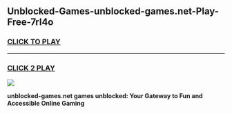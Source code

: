
## Unblocked-Games-unblocked-games.net-Play-Free-7rl4o
<h3>
<a href="https://premium76.site?title=unblocked-games.net&ref=10A">CLICK TO PLAY</a></h3>
<hr>

<h3>
<a href="https://premium76.site?title=unblocked-games.net&ref=10A">CLICK 2 PLAY</a>
  
</h3>

<a href="https://premium76.site?title=unblocked-games.net&ref=10A"><img src="https://clearcache.store/games.png"></a>


**unblocked-games.net games unblocked: Your Gateway to Fun and Accessible Online Gaming**
